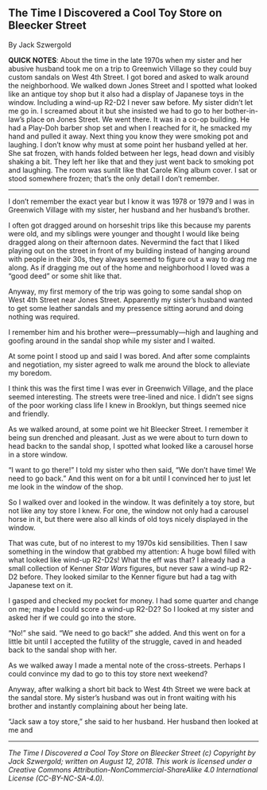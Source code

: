 ## The Time I Discovered a Cool Toy Store on Bleecker Street

By Jack Szwergold

**QUICK NOTES**: About the time in the late 1970s when my sister and her abusive husband took me on a trip to Greenwich Village so they could buy custom sandals on West 4th Street. I got bored and asked to walk around the neighborhood. We walked down Jones Street and I spotted what looked like an antique toy shop but it also had a display of Japanese toys in the window. Including a wind-up R2-D2 I never saw before. My sister didn’t let me go in. I screamed about it but she insisted we had to go to her bother-in-law’s place on Jones Street. We went there. It was in a co-op building. He had a Play-Doh barber shop set and when I reached for it, he smacked my hand and pulled it away. Next thing you know they were smoking pot and laughing. I don’t know why must at some point her husband yelled at her. She sat frozen, with hands folded between her legs, head down and visibly shaking a bit. They left her like that and they just went back to smoking pot and laughing. The room was sunlit like that Carole King album cover. I sat or stood somewhere frozen; that’s the only detail I don’t remember.

***

I don’t remember the exact year but I know it was 1978 or 1979 and I was in Greenwich Village with my sister, her husband and her husband’s brother.

I often got dragged around on horseshit trips like this because my parents were old, and my siblings were younger and thought I would like being dragged along on their afternoon dates. Nevermind the fact that I liked playing out on the street in front of my building instead of hanging around with people in their 30s, they always seemed to figure out a way to drag me along. As if dragging me out of the home and neighborhood I loved was a “good deed” or some shit like that.

Anyway, my first memory of the trip was going to some sandal shop on West 4th Street near Jones Street. Apparently my sister’s husband wanted to get some leather sandals and my pressence sitting aorund and doing nothing was required.

I remember him and his brother were—pressumably—high and laughing and goofing around in the sandal shop while my sister and I waited.

At some point I stood up and said I was bored. And after some complaints and negotiation, my sister agreed to walk me around the block to alleviate my boredom.

I think this was the first time I was ever in Greenwich Village, and the place seemed interesting. The streets were tree-lined and nice. I didn’t see signs of the poor working class life I knew in Brooklyn, but things seemed nice and friendly.

As we walked around, at some point we hit Bleecker Street. I remember it being sun drenched and pleasant. Just as we were about to turn down to head backn to the sandal shop, I spotted what looked like a carousel horse in a store window.

“I want to go there!” I told my sister who then said, “We don’t have time! We need to go back.” And this went on for a bit until I convinced her to just let me look in the window of the shop.

So I walked over and looked in the window. It was definitely a toy store, but not like any toy store I knew. For one, the window not only had a carousel horse in it, but there were also all kinds of old toys nicely displayed in the window.

That was cute, but of no interest to my 1970s kid sensibilities. Then I saw something in the window that grabbed my attention: A huge bowl filled with what looked like wind-up R2-D2s! What the eff was that? I already had a small collection of Kenner *Star Wars* figures, but never saw a wind-up R2-D2 before. They looked similar to the Kenner figure but had a tag with Japanese text on it.

I gasped and checked my pocket for money. I had some quarter and change on me; maybe I could score a wind-up R2-D2? So I looked at my sister and asked her if we could go into the store.

“No!” she said. “We need to go back!” she added. And this went on for a little bit until I accepted the futility of the struggle, caved in and headed back to the sandal shop with her.

As we walked away I made a mental note of the cross-streets. Perhaps I could convince my dad to go to this toy store next weekend?

Anyway, after walking a short bit back to West 4th Street we were back at the sandal store. My sister’s husband was out in front waiting with his brother and instantly complaining about her being late.

“Jack saw a toy store,” she said to her husband. Her husband then looked at me and 

***

*The Time I Discovered a Cool Toy Store on Bleecker Street (c) Copyright by Jack Szwergold; written on August 12, 2018. This work is licensed under a Creative Commons Attribution-NonCommercial-ShareAlike 4.0 International License (CC-BY-NC-SA-4.0).*